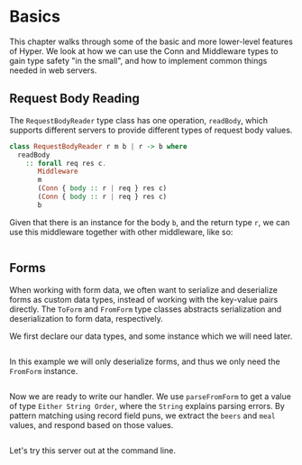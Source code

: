 # Basics

This chapter walks through some of the basic and more lower-level features of
Hyper. We look at how we can use the Conn and Middleware types to gain type
safety "in the small", and how to implement common things needed in web servers.

## Request Body Reading

The `RequestBodyReader` type class has one operation, `readBody`, which supports
different servers to provide different types of request body values.

```purescript
class RequestBodyReader r m b | r -> b where
  readBody
    :: forall req res c.
       Middleware
       m
       (Conn { body :: r | req } res c)
       (Conn { body :: r | req } res c)
       b
```

Given that there is an instance for the body `b`, and the return type `r`, we
can use this middleware together with other middleware, like so:

```{.purescript include=docs/src/basics/ReadBody.purs snippet=onPost}
```

## Forms

When working with form data, we often want to serialize and deserialize forms as
custom data types, instead of working with the key-value pairs directly. The
`ToForm` and `FromForm` type classes abstracts serialization and deserialization
to form data, respectively.

We first declare our data types, and some instance which we will need later.

```{.purescript include=docs/src/basics/FormSerialization.purs snippet=datatypes}
```

In this example we will only deserialize forms, and thus we only need the
`FromForm` instance.

```{.purescript include=docs/src/basics/FormSerialization.purs snippet=parsing}
```

Now we are ready to write our handler. We use `parseFromForm` to get a value
of type `Either String Order`, where the `String` explains parsing errors. By
pattern matching using record field puns, we extract the `beers` and `meal`
values, and respond based on those values.

```{.purescript include=docs/src/basics/FormSerialization.purs snippet=onPost}
```

Let's try this server out at the command line.

```{.bash include=docs/src/basics/FormSerialization.bash.html formatted=true}
```
